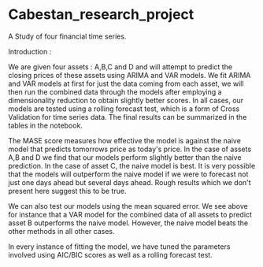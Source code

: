 # Cabestan_research_project


A Study of four financial time series.

Introduction :

We are given four assets : A,B,C and D and will attempt to predict the closing
prices of these assets using ARIMA and VAR models. We fit ARIMA and VAR models at first 
for just the data coming from each asset, we will then run the combined data through the 
models after employing a dimensionality reduction to obtain slightly better scores. In all 
cases, our models are tested using a rolling forecast test, which is a form of Cross Validation
for time series data. The final results can be summarized in the tables in the notebook. 


The MASE score measures how effective the model is against the naive model that predicts tomorrows price as today's price. In the case of assets A,B and D we find that our models perform slightly better than the naive prediction. In the case of asset C, the naive model is best. It is very possible that the models will outperform the naive model if we were to forecast not just one days ahead but several days ahead. Rough results which we don't present here suggest this to be true.


We can also test our models using the mean squared error. We see above for instance that a VAR model for the combined data of all assets to predict asset B outperforms the naive model. However, the naive model beats the other methods in all other cases.

In every instance of fitting the model, we have tuned the parameters involved using AIC/BIC scores as well as a rolling forecast test.
